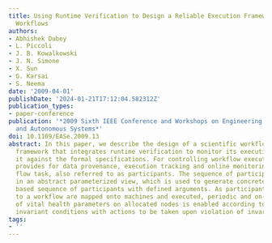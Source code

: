 ```yaml
---
title: Using Runtime Verification to Design a Reliable Execution Framework for Scientific
  Workflows
authors:
- Abhishek Dubey
- L. Piccoli
- J. B. Kowalkowski
- J. N. Simone
- X. Sun
- G. Karsai
- S. Neema
date: '2009-04-01'
publishDate: '2024-01-21T17:12:04.582312Z'
publication_types:
- paper-conference
publication: '*2009 Sixth IEEE Conference and Workshops on Engineering of Autonomic
  and Autonomous Systems*'
doi: 10.1109/EASe.2009.13
abstract: In this paper, we describe the design of a scientific workflow execution
  framework that integrates runtime verification to monitor its execution and checking
  it against the formal specifications. For controlling workflow execution, this framework
  provides for data provenance, execution tracking and online monitoring of each work
  flow task, also referred to as participants. The sequence of participants is described
  in an abstract parameterized view, which is used to generate concrete data dependency
  based sequence of participants with defined arguments. As participants belonging
  to a workflow are mapped onto machines and executed, periodic and on-demand monitoring
  of vital health parameters on allocated nodes is enabled according to pre-specified
  invariant conditions with actions to be taken upon violation of invariants.
tags:
- ''
---
```

